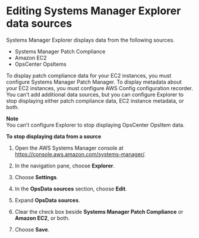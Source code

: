 # Editing Systems Manager Explorer data sources<a name="Explorer-using-editing-data-sources"></a>

Systems Manager Explorer displays data from the following sources\. 
+ Systems Manager Patch Compliance
+ Amazon EC2
+ OpsCenter OpsItems

To display patch compliance data for your EC2 instances, you must configure Systems Manager Patch Manager\. To display metadata about your EC2 instances, you must configure AWS Config configuration recorder\. You can't add additional data sources, but you can configure Explorer to stop displaying either patch compliance data, EC2 instance metadata, or both\. 

**Note**  
You can't configure Explorer to stop displaying OpsCenter OpsItem data\.

**To stop displaying data from a source**

1. Open the AWS Systems Manager console at [https://console\.aws\.amazon\.com/systems\-manager/](https://console.aws.amazon.com/systems-manager/)\.

1. In the navigation pane, choose **Explorer**\.

1. Choose **Settings**\.

1. In the **OpsData sources** section, choose **Edit**\.

1. Expand **OpsData sources**\.

1. Clear the check box beside **Systems Manager Patch Compliance** or **Amazon EC2**, or both\.

1. Choose **Save**\.